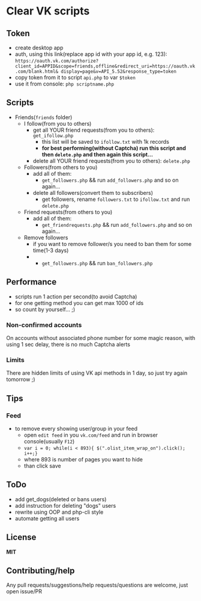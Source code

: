 # Clear VK scripts

## Token

* create desktop app
* auth, using this link(replace app id with your app id, e.g. 123):
`https://oauth.vk.com/authorize?client_id=APPID&scope=friends,offline&redirect_uri=https://oauth.vk.com/blank.html& display=page&v=API_5.52&response_type=token`
* copy token from it to script `api.php` to var `$token`
* use it from console: `php scriptname.php`

## Scripts

* Friends(`friends` folder)
    * I follow(from you to others)
        * get all YOUR friend requests(from you to others): `get_ifollow.php`
            * this list will be saved to `ifollow.txt` with 1k records
            * **for best performing(without Captcha) run this script and then `delete.php`
            and then again this script...**
        * delete all YOUR friend requests(from you to others): `delete.php`
    * Followers(from others to you)
        * add all of them:
            * `get_followers.php` && run `add_followers.php` and so on again...
        * delete all followers(convert them to subscribers)
            * get followers, rename `followers.txt` to `ifollow.txt` and run `delete.php`
    * Friend requests(from others to you)
        * add all of them:
            * `get_friendrequests.php` && run `add_followers.php` and so on again...
    * Remove followers
        * if you want to remove follower/s you need to ban them for some time(1-3 days)
        * * `get_followers.php` && run `ban_followers.php`

## Performance

* scripts run 1 action per second(to avoid Captcha)
* for one getting method you can get max 1000 of ids
* so count by yourself... ;)

### Non-confirmed accounts

On accounts without associated phone number for some magic reason,
with using 1 sec delay, there is no much Captcha alerts

### Limits

There are hidden limits of using VK api methods in 1 day, so just try again tomorrow ;)

## Tips

### Feed

* to remove every showing user/group in your feed
    * open `edit feed` in you `vk.com/feed` and run in browser console(usually `F12`)
    * `var i = 0; while(i < 893){ $(".olist_item_wrap_on").click(); i++;}`
    * where 893 is number of pages you want to hide
    * than click save

## ToDo

* add get_dogs(deleted or bans users)
* add instruction for deleting "dogs" users
* rewrite using OOP and php-cli style
* automate getting all users

## License

**MIT**

## Contributing/help

Any pull requests/suggestions/help requests/questions are welcome, just open issue/PR

